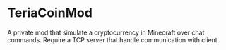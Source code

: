 # TeriaCoinMod
A private mod that simulate a cryptocurrency in Minecraft over chat commands.
Require a TCP server that handle communication with client.
